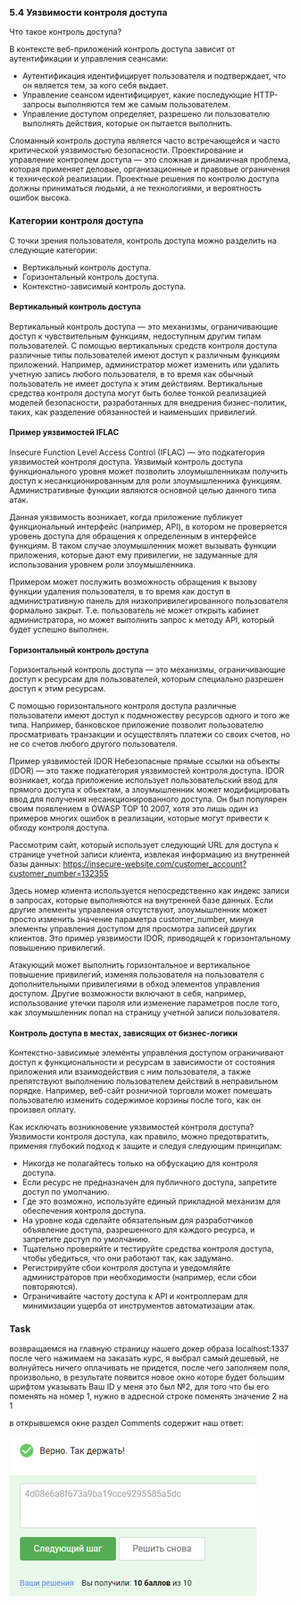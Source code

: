 ### 5.4 Уязвимости контроля доступа

Что такое контроль доступа?

В контексте веб-приложений контроль доступа зависит от аутентификации и управления сеансами:

- Аутентификация идентифицирует пользователя и подтверждает, что он является тем, за кого себя выдает.
- Управление сеансом идентифицирует, какие последующие HTTP-запросы выполняются тем же самым пользователем.
- Управление доступом определяет, разрешено ли пользователю выполнять действия, которые он пытается выполнить.

Сломанный контроль доступа является часто встречающейся и часто критической уязвимостью безопасности. Проектирование и
управление контролем доступа — это сложная и динамичная проблема, которая применяет деловые, организационные и правовые
ограничения к технической реализации. Проектные решения по контролю доступа должны приниматься людьми, а не
технологиями, и вероятность ошибок высока.

### Категории контроля доступа

С точки зрения пользователя, контроль доступа можно разделить на следующие категории:

- Вертикальный контроль доступа.
- Горизонтальный контроль доступа.
- Контекстно-зависимый контроль доступа.

#### Вертикальный контроль доступа

Вертикальный контроль доступа — это механизмы, ограничивающие доступ к чувствительным функциям, недоступным другим типам
пользователей. С помощью вертикальных средств контроля доступа различные типы пользователей имеют доступ к различным
функциям приложений. Например, администратор может изменить или удалить учетную запись любого пользователя, в то время
как обычный пользователь не имеет доступа к этим действиям. Вертикальные средства контроля доступа могут быть более
тонкой реализацией моделей безопасности, разработанных для внедрения бизнес-политик, таких, как разделение обязанностей
и наименьших привилегий.

#### Пример уязвимостей IFLAC

Insecure Function Level Access Control (IFLAC) — это подкатегория уязвимостей контроля доступа. Уязвимый контроль
доступа функционального уровня может позволить злоумышленникам получить доступ к несанкционированным для роли
злоумышленника функциям. Административные функции являются основной целью данного типа атак.

Данная уязвимость возникает, когда приложение публикует функциональный интерфейс (например, API), в котором не
проверяется уровень доступа для обращения к определенным в интерфейсе функциям. В таком случае злоумышленник может
вызывать функции приложения, которые дают ему привилегии, не задуманные для использования уровнем роли злоумышленника.

Примером может послужить возможность обращения к вызову функции удаления пользователя, в то время как доступ в
административную панель для низкопривилегированного пользователя формально закрыт. Т.е. пользователь не может открыть
кабинет администратора, но может выполнить запрос к методу API, который будет успешно выполнен.

#### Горизонтальный контроль доступа

Горизонтальный контроль доступа — это механизмы, ограничивающие доступ к ресурсам для пользователей, которым специально
разрешен доступ к этим ресурсам.

С помощью горизонтального контроля доступа различные пользователи имеют доступ к подмножеству ресурсов одного и того же
типа. Например, банковское приложение позволит пользователю просматривать транзакции и осуществлять платежи со своих
счетов, но не со счетов любого другого пользователя.

Пример уязвимостей IDOR
Небезопасные прямые ссылки на объекты (IDOR) — это также подкатегория уязвимостей контроля доступа. IDOR возникает,
когда приложение использует пользовательский ввод для прямого доступа к объектам, а злоумышленник может модифицировать
ввод для получения несанкционированного доступа. Он был популярен своим появлением в OWASP TOP 10 2007, хотя это лишь
один из примеров многих ошибок в реализации, которые могут привести к обходу контроля доступа.

Рассмотрим сайт, который использует следующий URL для доступа к странице учетной записи клиента, извлекая информацию из
внутренней базы данных:
https://insecure-website.com/customer_account?customer_number=132355

Здесь номер клиента используется непосредственно как индекс записи в запросах, которые выполняются на внутренней базе
данных. Если другие элементы управления отсутствуют, злоумышленник может просто изменить значение параметра
customer_number, минуя элементы управления доступом для просмотра записей других клиентов. Это пример уязвимости IDOR,
приводящей к горизонтальному повышению привилегий.

Атакующий может выполнить горизонтальное и вертикальное повышение привилегий, изменяя пользователя на пользователя с
дополнительными привилегиями в обход элементов управления доступом. Другие возможности включают в себя, например,
использование утечки пароля или изменение параметров после того, как злоумышленник попал на страницу учетной записи
пользователя.

#### Контроль доступа в местах, зависящих от бизнес-логики

Контекстно-зависимые элементы управления доступом ограничивают доступ к функциональности и ресурсам в зависимости от
состояния приложения или взаимодействия с ним пользователя, а также препятствуют выполнению пользователем действий в
неправильном порядке. Например, веб-сайт розничной торговли может помешать пользователю изменить содержимое корзины
после того, как он произвел оплату.

Как исключать возникновение уязвимостей контроля доступа?
Уязвимости контроля доступа, как правило, можно предотвратить, применяя глубокий подход к защите и следуя следующим
принципам:

- Никогда не полагайтесь только на обфускацию для контроля доступа.
- Если ресурс не предназначен для публичного доступа, запретите доступ по умолчанию.
- Где это возможно, используйте единый прикладной механизм для обеспечения контроля доступа.
- На уровне кода сделайте обязательным для разработчиков объявление доступа, разрешенного для каждого ресурса, и
  запретите
  доступ по умолчанию.
- Тщательно проверяйте и тестируйте средства контроля доступа, чтобы убедиться, что они работают так, как задумано.
- Регистрируйте сбои контроля доступа и уведомляйте администраторов при необходимости (например, если сбои повторяются).
- Ограничивайте частоту доступа к API и контроллерам для минимизации ущерба от инструментов автоматизации атак.

### Task

возвращаемся на главную страницу нашего докер образа localhost:1337
после чего нажимаем на заказать курс, я выбрал самый дешевый, не волнуйтесь ничего оплачивать не придется, после чего
заполняем поля, произвольно, в результате появится новое окно которе будет большим шрифтом указывать Ваш ID у меня 
это был №2, для того что бы его поменять на номер 1, нужно в адресной строке поменять значение 2 на 1

в открывшемся окне раздел Comments содержит наш ответ:

<img src="5.4.1.png" alt="5.4.1" >

